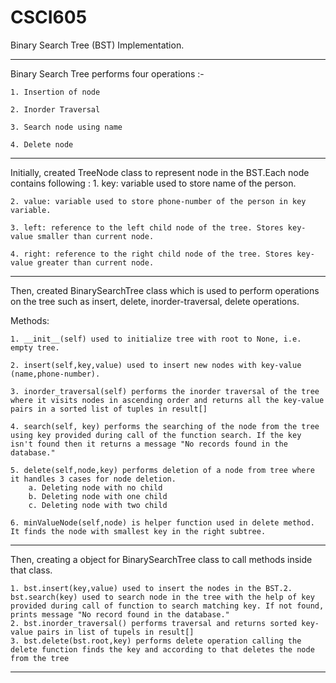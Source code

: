 # CSCI605
Binary Search Tree (BST) Implementation.
___________________________________________________________________________________________________________________________________________
Binary Search Tree performs four operations :-

    1. Insertion of node

    2. Inorder Traversal

    3. Search node using name
    
    4. Delete node
__________________________________________________________________________________________________________________________________________
Initially, created TreeNode class to represent node in the BST.Each node contains following :
    1. key: variable used to store name of the person.

    2. value: variable used to store phone-number of the person in key variable.

    3. left: reference to the left child node of the tree. Stores key-value smaller than current node.

    4. right: reference to the right child node of the tree. Stores key-value greater than current node.
__________________________________________________________________________________________________________________________________________
Then, created BinarySearchTree class which is used to perform operations on the tree such as insert, delete, inorder-traversal, delete operations.

Methods:

    1. __init__(self) used to initialize tree with root to None, i.e. empty tree.

    2. insert(self,key,value) used to insert new nodes with key-value (name,phone-number).

    3. inorder_traversal(self) performs the inorder traversal of the tree where it visits nodes in ascending order and returns all the key-value pairs in a sorted list of tuples in result[]

    4. search(self, key) performs the searching of the node from the tree using key provided during call of the function search. If the key isn't found then it returns a message "No records found in the database."

    5. delete(self,node,key) performs deletion of a node from tree where it handles 3 cases for node deletion.
        a. Deleting node with no child
        b. Deleting node with one child
        c. Deleting node with two child

    6. minValueNode(self,node) is helper function used in delete method. It finds the node with smallest key in the right subtree.
__________________________________________________________________________________________________________________________________________
Then, creating a object for BinarySearchTree class to call methods inside that class.

    1. bst.insert(key,value) used to insert the nodes in the BST.2. bst.search(key) used to search node in the tree with the help of key provided during call of function to search matching key. If not found, prints message "No record found in the database."
    2. bst.inorder_traversal() performs traversal and returns sorted key-value pairs in list of tupels in result[]
    3. bst.delete(bst.root,key) performs delete operation calling the delete function finds the key and according to that deletes the node from the tree
_________________________________________________________________________________________________________________________________________